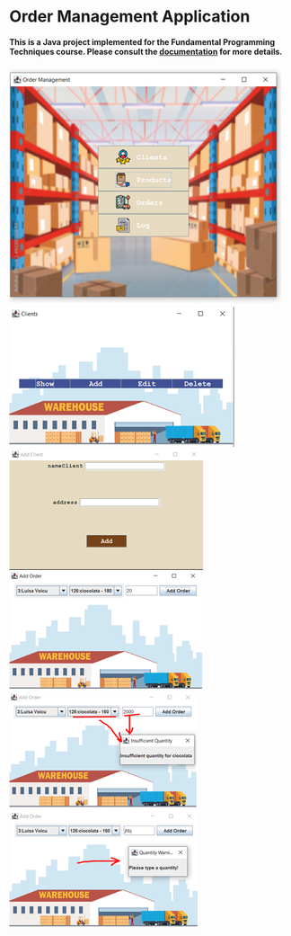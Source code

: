 # Order Management Application
#### This is a Java project implemented for the Fundamental Programming Techniques course. Please consult the [documentation](./Documentation.pdf) for more details.


![](./images/Picture1.png)
![](./images/Picture2.png)
![](./images/Picture3.png)
![](./images/Picture4.png)
![](./images/Picture5.png)
![](./images/Picture6.png)